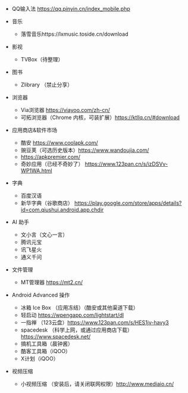 - QQ输入法 https://qq.pinyin.cn/index_mobile.php
- 音乐
  - 落雪音乐https://lxmusic.toside.cn/download
- 影视
  - TVBox（待整理）
- 图书
  - Zlibrary （禁止分享）
- 浏览器
  - Via浏览器 https://viayoo.com/zh-cn/
  - 可拓浏览器（Chrome 内核，可装扩展）https://ktllq.cn/#download
- 应用商店&软件市场
  - 酷安 https://www.coolapk.com/
  - 豌豆荚（可选历史版本）https://www.wandoujia.com/
  - https://apkpremier.com/
  - 奇妙应用（已经不奇妙了） https://www.123pan.cn/s/izDSVv-WP1WA.html
- 字典
  - 百度汉语
  - 新华字典（谷歌商店） https://play.google.com/store/apps/details?id=com.qiushui.android.app.chdir

- AI 助手
  - 文小言（文心一言）
  - 腾讯元宝
  - 讯飞星火
  - 通义千问 
- 文件管理
  - MT管理器 https://mt2.cn/
- Android Advanced 操作
  - 冰箱 Ice Box （应用冻结）（酷安或其他渠道下载）
  - 轻启动 https://wpengapp.com/lightstart/dl
  - 一指禅 （123云盘）https://www.123pan.com/s/HES1jv-havy3
  - spacedesk （科学上网，或通过应用商店下载）https://www.spacedesk.net/
  - 搞机工具箱（晨钟酱）
  - 酷客工具箱（iQOO）
  - X计划（iQOO）
- 视频压缩
  - 小视频压缩 （安装后，请关闭联网权限）http://www.mediaio.cn/

